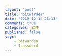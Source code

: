 ```yaml
---
layout: "post"
title: "bitwarden"
date: "2019-12-15 21:13"
comments: true
categories: 软件
published: false
tags:
    - bitwarden
    - 1password
---
```


